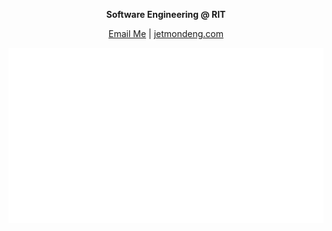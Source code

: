<div align="center">
  <p><b>Software Engineering @ RIT</b></p>
  <p><a href="mailto:jetmondeng@gmail.com">Email Me</a> | <a href="https://jetmondeng.com">jetmondeng.com</a></p>
  <img src="https://github.com/pybash/pybash/blob/main/imgs/signature.png"/>
</div>
